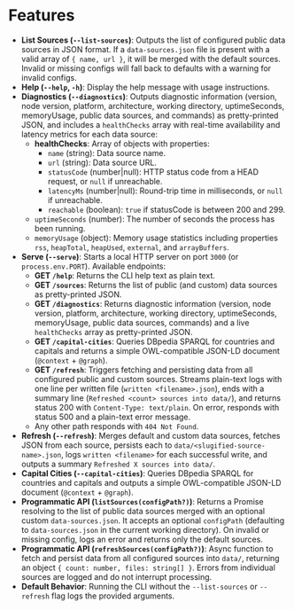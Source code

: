 # Features

- **List Sources (`--list-sources`)**: Outputs the list of configured public data sources in JSON format. If a `data-sources.json` file is present with a valid array of `{ name, url }`, it will be merged with the default sources. Invalid or missing configs will fall back to defaults with a warning for invalid configs.
- **Help (`--help`, `-h`)**: Display the help message with usage instructions.
- **Diagnostics (`--diagnostics`)**: Outputs diagnostic information (version, node version, platform, architecture, working directory, uptimeSeconds, memoryUsage, public data sources, and commands) as pretty-printed JSON, and includes a `healthChecks` array with real-time availability and latency metrics for each data source:
  - **healthChecks**: Array of objects with properties:
    - `name` (string): Data source name.
    - `url` (string): Data source URL.
    - `statusCode` (number|null): HTTP status code from a HEAD request, or `null` if unreachable.
    - `latencyMs` (number|null): Round-trip time in milliseconds, or `null` if unreachable.
    - `reachable` (boolean): `true` if statusCode is between 200 and 299.
  - `uptimeSeconds` (number): The number of seconds the process has been running.
  - `memoryUsage` (object): Memory usage statistics including properties `rss`, `heapTotal`, `heapUsed`, `external`, and `arrayBuffers`.
- **Serve (`--serve`)**: Starts a local HTTP server on port `3000` (or `process.env.PORT`). Available endpoints:
  - **GET `/help`**: Returns the CLI help text as plain text.
  - **GET `/sources`**: Returns the list of public (and custom) data sources as pretty-printed JSON.
  - **GET `/diagnostics`**: Returns diagnostic information (version, node version, platform, architecture, working directory, uptimeSeconds, memoryUsage, public data sources, commands) and a live `healthChecks` array as pretty-printed JSON.
  - **GET `/capital-cities`**: Queries DBpedia SPARQL for countries and capitals and returns a simple OWL-compatible JSON-LD document (`@context` + `@graph`).
  - **GET `/refresh`**: Triggers fetching and persisting data from all configured public and custom sources. Streams plain-text logs with one line per written file (`written <filename>.json`), ends with a summary line (`Refreshed <count> sources into data/`), and returns status 200 with `Content-Type: text/plain`. On error, responds with status 500 and a plain-text error message.
  - Any other path responds with `404 Not Found`.
- **Refresh (`--refresh`)**: Merges default and custom data sources, fetches JSON from each source, persists each to `data/<slugified-source-name>.json`, logs `written <filename>` for each successful write, and outputs a summary `Refreshed X sources into data/`.
- **Capital Cities (`--capital-cities`)**: Queries DBpedia SPARQL for countries and capitals and outputs a simple OWL-compatible JSON-LD document (`@context` + `@graph`).
- **Programmatic API (`listSources(configPath?)`)**: Returns a Promise resolving to the list of public data sources merged with an optional custom `data-sources.json`. It accepts an optional `configPath` (defaulting to `data-sources.json` in the current working directory). On invalid or missing config, logs an error and returns only the default sources.
- **Programmatic API (`refreshSources(configPath?)`)**: Async function to fetch and persist data from all configured sources into `data/`, returning an object `{ count: number, files: string[] }`. Errors from individual sources are logged and do not interrupt processing.
- **Default Behavior**: Running the CLI without the `--list-sources` or `--refresh` flag logs the provided arguments.
